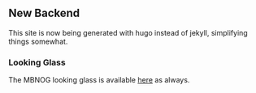 ## New Backend

This site is now being generated with hugo instead of jekyll, simplifying things somewhat.

### Looking Glass

The MBNOG looking glass is available [here](https://lg.mbnog.net/) as always.
